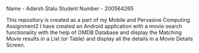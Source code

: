 Name - Adarsh Stalu
Student Number - 200564265

This repository is created as a part of my Mobile and Pervasive Computing Assignment2
I have created an Android application with a movie search functionality with the help of OMDB Database and display
the Matching Movie results in a List (or Table) and display all the details in a
Movie Details Screen.
